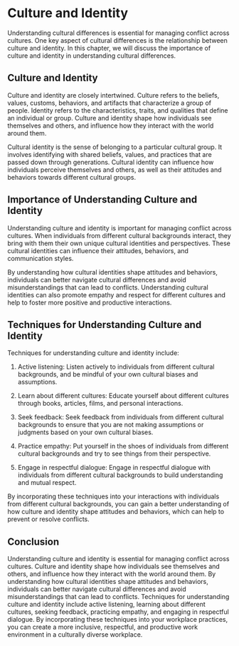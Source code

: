 Culture and Identity
===================================================================

Understanding cultural differences is essential for managing conflict across cultures. One key aspect of cultural differences is the relationship between culture and identity. In this chapter, we will discuss the importance of culture and identity in understanding cultural differences.

Culture and Identity
--------------------

Culture and identity are closely intertwined. Culture refers to the beliefs, values, customs, behaviors, and artifacts that characterize a group of people. Identity refers to the characteristics, traits, and qualities that define an individual or group. Culture and identity shape how individuals see themselves and others, and influence how they interact with the world around them.

Cultural identity is the sense of belonging to a particular cultural group. It involves identifying with shared beliefs, values, and practices that are passed down through generations. Cultural identity can influence how individuals perceive themselves and others, as well as their attitudes and behaviors towards different cultural groups.

Importance of Understanding Culture and Identity
------------------------------------------------

Understanding culture and identity is important for managing conflict across cultures. When individuals from different cultural backgrounds interact, they bring with them their own unique cultural identities and perspectives. These cultural identities can influence their attitudes, behaviors, and communication styles.

By understanding how cultural identities shape attitudes and behaviors, individuals can better navigate cultural differences and avoid misunderstandings that can lead to conflicts. Understanding cultural identities can also promote empathy and respect for different cultures and help to foster more positive and productive interactions.

Techniques for Understanding Culture and Identity
-------------------------------------------------

Techniques for understanding culture and identity include:

1. Active listening: Listen actively to individuals from different cultural backgrounds, and be mindful of your own cultural biases and assumptions.

2. Learn about different cultures: Educate yourself about different cultures through books, articles, films, and personal interactions.

3. Seek feedback: Seek feedback from individuals from different cultural backgrounds to ensure that you are not making assumptions or judgments based on your own cultural biases.

4. Practice empathy: Put yourself in the shoes of individuals from different cultural backgrounds and try to see things from their perspective.

5. Engage in respectful dialogue: Engage in respectful dialogue with individuals from different cultural backgrounds to build understanding and mutual respect.

By incorporating these techniques into your interactions with individuals from different cultural backgrounds, you can gain a better understanding of how culture and identity shape attitudes and behaviors, which can help to prevent or resolve conflicts.

Conclusion
----------

Understanding culture and identity is essential for managing conflict across cultures. Culture and identity shape how individuals see themselves and others, and influence how they interact with the world around them. By understanding how cultural identities shape attitudes and behaviors, individuals can better navigate cultural differences and avoid misunderstandings that can lead to conflicts. Techniques for understanding culture and identity include active listening, learning about different cultures, seeking feedback, practicing empathy, and engaging in respectful dialogue. By incorporating these techniques into your workplace practices, you can create a more inclusive, respectful, and productive work environment in a culturally diverse workplace.
